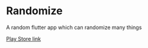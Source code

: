 # Randomize
A random flutter app which can randomize many things

[Play Store link](https://play.google.com/store/apps/details?id=com.aniket.randomize)
